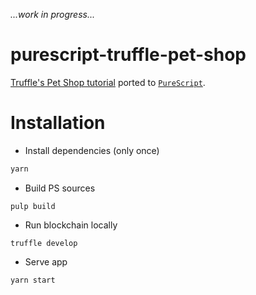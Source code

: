 _...work in progress..._

# purescript-truffle-pet-shop

[Truffle's Pet Shop tutorial](http://truffleframework.com/tutorials/pet-shop) ported to [`PureScript`](http://www.purescript.org/).


# Installation

- Install dependencies (only once)

```bash
yarn
```

- Build PS sources
```
pulp build
```

- Run blockchain locally
```
truffle develop
```

- Serve app
```
yarn start
```
